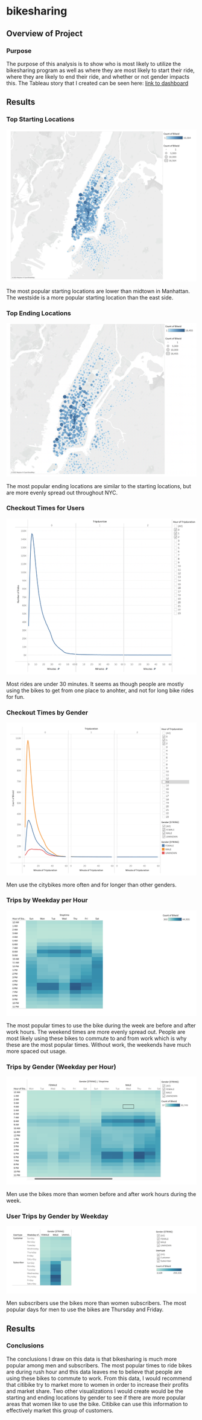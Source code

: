 # bikesharing

## Overview of Project

### Purpose
The purpose of this analysis is to show who is most likely to utilize the bikesharing program as well as where they are most likely to start their ride, where they are likely to end their ride, and whether or not gender impacts this. The Tableau story that I created can be seen here: [link to dashboard](https://public.tableau.com/authoring/bikesharingchallenge_16671578926310/Story1/Bikesharing%20Story#1 "link to dashboard")


## Results

### Top Starting Locations

![Table One](/Resources/Story_1.png) 

The most popular starting locations are lower than midtown in Manhattan. The westside is a more popular starting location than the east side.

### Top Ending Locations

![Table Two](/Resources/Story_2.png) 

The most popular ending locations are similar to the starting locations, but are more evenly spread out throughout NYC.

### Checkout Times for Users

![Table Three](/Resources/Story_3.png) 

Most rides are under 30 minutes. It seems as though people are mostly using the bikes to get from one place to anohter, and not for long bike rides for fun.

### Checkout Times by Gender

![Table Four](/Resources/Story_4.png) 

Men use the citybikes more often and for longer than other genders.

### Trips by Weekday per Hour

![Table Five](/Resources/Story_5.png) 

The most popular times to use the bike during the week are before and after work hours. The weekend times are more evenly spread out. People are most likely using these bikes to commute to and from work which is why these are the most popular times. Without work, the weekends have much more spaced out usage.

### Trips by Gender (Weekday per Hour)

![Table Six](/Resources/Story_6.png) 

Men use the bikes more than women before and after work hours during the week.

### User Trips by Gender by Weekday

![Table Seven](/Resources/Story_7.png) 

Men subscribers use the bikes more than women subscribers. The most popular days for men to use the bikes are Thursday and Friday.

## Results

### Conclusions 
The conclusions I draw on this data is that bikesharing is much more popular among men and subscribers. The most popular times to ride bikes are during rush hour and this data leaves me to believe that people are using these bikes to commute to work. From this data, I would recommend that citibike try to market more to women in order to increase their profits and market share. Two other visualizations I would create would be the starting and ending locations by gender to see if there are more popular areas that women like to use the bike. Citibike can use this information to effectively market this group of customers.

